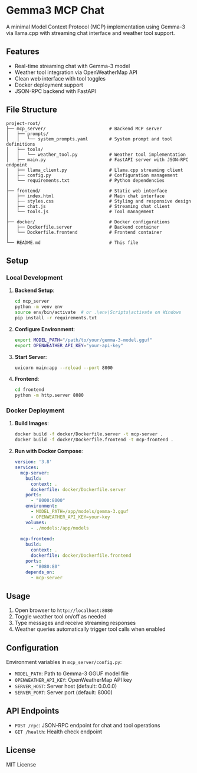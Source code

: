# Gemma3 MCP Chat

A minimal Model Context Protocol (MCP) implementation using Gemma-3 via llama.cpp with streaming chat interface and weather tool support.

## Features

- Real-time streaming chat with Gemma-3 model
- Weather tool integration via OpenWeatherMap API
- Clean web interface with tool toggles
- Docker deployment support
- JSON-RPC backend with FastAPI

## File Structure

```
project-root/
├── mcp_server/                        # Backend MCP server
│   ├── prompts/
│   │   └── system_prompts.yaml        # System prompt and tool definitions
│   ├── tools/
│   │   └── weather_tool.py            # Weather tool implementation
│   ├── main.py                        # FastAPI server with JSON-RPC endpoint
│   ├── llama_client.py                # Llama.cpp streaming client
│   ├── config.py                      # Configuration management
│   └── requirements.txt               # Python dependencies
│
├── frontend/                          # Static web interface
│   ├── index.html                     # Main chat interface
│   ├── styles.css                     # Styling and responsive design
│   ├── chat.js                        # Streaming chat client
│   └── tools.js                       # Tool management
│
├── docker/                            # Docker configurations
│   ├── Dockerfile.server              # Backend container
│   └── Dockerfile.frontend            # Frontend container
│
└── README.md                          # This file
```

## Setup

### Local Development

1. **Backend Setup**:
   ```bash
   cd mcp_server
   python -m venv env
   source env/bin/activate  # or .\env\Scripts\activate on Windows
   pip install -r requirements.txt
   ```

2. **Configure Environment**:
   ```bash
   export MODEL_PATH="/path/to/your/gemma-3-model.gguf"
   export OPENWEATHER_API_KEY="your-api-key"
   ```

3. **Start Server**:
   ```bash
   uvicorn main:app --reload --port 8000
   ```

4. **Frontend**:
   ```bash
   cd frontend
   python -m http.server 8080
   ```

### Docker Deployment

1. **Build Images**:
   ```bash
   docker build -f docker/Dockerfile.server -t mcp-server .
   docker build -f docker/Dockerfile.frontend -t mcp-frontend .
   ```

2. **Run with Docker Compose**:
   ```yaml
   version: '3.8'
   services:
     mcp-server:
       build:
         context: .
         dockerfile: docker/Dockerfile.server
       ports:
         - "8000:8000"
       environment:
         - MODEL_PATH=/app/models/gemma-3.gguf
         - OPENWEATHER_API_KEY=your-key
       volumes:
         - ./models:/app/models
     
     mcp-frontend:
       build:
         context: .
         dockerfile: docker/Dockerfile.frontend
       ports:
         - "8080:80"
       depends_on:
         - mcp-server
   ```

## Usage

1. Open browser to `http://localhost:8080`
2. Toggle weather tool on/off as needed
3. Type messages and receive streaming responses
4. Weather queries automatically trigger tool calls when enabled

## Configuration

Environment variables in `mcp_server/config.py`:
- `MODEL_PATH`: Path to Gemma-3 GGUF model file
- `OPENWEATHER_API_KEY`: OpenWeatherMap API key
- `SERVER_HOST`: Server host (default: 0.0.0.0)
- `SERVER_PORT`: Server port (default: 8000)

## API Endpoints

- `POST /rpc`: JSON-RPC endpoint for chat and tool operations
- `GET /health`: Health check endpoint

## License

MIT License